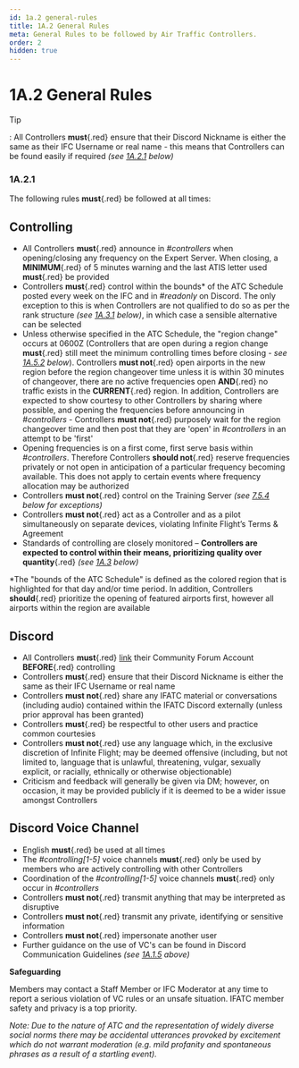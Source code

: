 ```yaml
---
id: 1a.2 general-rules
title: 1A.2 General Rules
meta: General Rules to be followed by Air Traffic Controllers.
order: 2
hidden: true
---
```


# 1A.2  General Rules

 

Tip

: All Controllers **must**{.red} ensure that their Discord Nickname is either the same as their IFC Username or real name - this means that Controllers can be found easily if required *(see [1A.2.1](/guide/atc-manual/1a.-new-entrants/1a.2-general-rules#1a.2.1) below)*



### 1A.2.1    

The following rules **must**{.red} be followed at all times:



## Controlling

- All Controllers **must**{.red} announce in *#controllers* when opening/closing any frequency on the Expert Server. When closing, a **MINIMUM**{.red} of 5 minutes warning and the last ATIS letter used **must**{.red} be provided
- Controllers **must**{.red} control within the bounds* of the ATC Schedule posted every week on the IFC and in *#readonly* on Discord. The only exception to this is when Controllers are not qualified to do so as per the rank structure *(see [1A.3.1](/guide/atc-manual/1a.-new-entrants/1a.3-rank-structure#1a.3.1) below)*, in which case a sensible alternative can be selected
- Unless otherwise specified in the ATC Schedule, the "region change" occurs at 0600Z (Controllers that are open during a region change **must**{.red} still meet the minimum controlling times before closing - *see [1A.5.2](/guide/atc-manual/1a.-new-entrants/1a.5-activity-requirements#1a.5.2) below*). Controllers **must not**{.red} open airports in the new region before the region changeover time unless it is within 30 minutes of changeover, there are no active frequencies open **AND**{.red} no traffic exists in the **CURRENT**{.red} region. In addition, Controllers are expected to show courtesy to other Controllers by sharing where possible, and opening the frequencies before announcing in *#controllers* - Controllers **must not**{.red} purposely wait for the region changeover time and then post that they are 'open' in *#controllers* in an attempt to be 'first'
- Opening frequencies is on a first come, first serve basis within *#controllers*. Therefore Controllers **should not**{.red} reserve frequencies privately or not open in anticipation of a particular frequency becoming available. This does not apply to certain events where frequency allocation may be authorized
- Controllers **must not**{.red} control on the Training Server *(see [7.5.4](/guide/atc-manual/7.-recruitment-and-training/7.5-radar-theory-and-practical-tests#7.5.4) below for exceptions)*
- Controllers **must not**{.red} act as a Controller and as a pilot simultaneously on separate devices, violating Infinite Flight’s Terms & Agreement
- Standards of controlling are closely monitored – **Controllers are expected to control within their means,  prioritizing quality over quantity**{.red} *(see [1A.3](/guide/atc-manual/1a.-new-entrants/1a.3-rank-structure#1a.3-rank-structure) below)*



*The "bounds of the ATC Schedule" is defined as the colored region that is highlighted for that day and/or time period. In addition, Controllers **should**{.red} prioritize the opening of featured airports first, however all airports within the region are available 



## Discord

- All Controllers **must**{.red} [link](/guide/getting-started/home-user-interface/user-profile#linking-community-forum-account) their Community Forum Account **BEFORE**{.red} controlling
- Controllers **must**{.red} ensure that their Discord Nickname is either the same as their IFC Username or real name
- Controllers **must not**{.red} share any IFATC material or conversations (including audio) contained within the IFATC Discord externally (unless prior approval has been granted)
- Controllers **must**{.red} be respectful to other users and practice common courtesies
- Controllers **must not**{.red} use any language which, in the exclusive discretion of Infinite Flight; may be deemed offensive (including, but not limited to, language that is unlawful, threatening, vulgar, sexually explicit, or racially, ethnically or otherwise objectionable)
- Criticism and feedback will generally be given via DM; however, on occasion, it may be provided publicly if it is deemed to be a wider issue amongst Controllers



## Discord Voice Channel

- English **must**{.red} be used at all times
- The *#controlling[1-5]* voice channels **must**{.red} only be used by members who are actively controlling with other Controllers
- Coordination of the *#controlling[1-5]* voice channels **must**{.red} only occur in *#controllers*
- Controllers **must not**{.red} transmit anything that may be interpreted as disruptive
- Controllers **must not**{.red} transmit any private, identifying or sensitive information
- Controllers **must not**{.red} impersonate another user
- Further guidance on the use of VC's can be found in Discord Communication Guidelines *(see [1A.1.5](/guide/atc-manual/1a.-new-entrants/1a.1-discord-communication-guidelines#1a.1.5) above)*



**Safeguarding**

Members may contact a Staff Member or IFC Moderator at any time to report a serious violation of VC rules or an unsafe situation. IFATC member safety and privacy is a top priority.

*Note: Due to the nature of ATC and the representation of widely diverse social norms there may be accidental utterances provoked by excitement which do not warrant moderation (e.g. mild profanity and spontaneous phrases as a result of a startling event).*